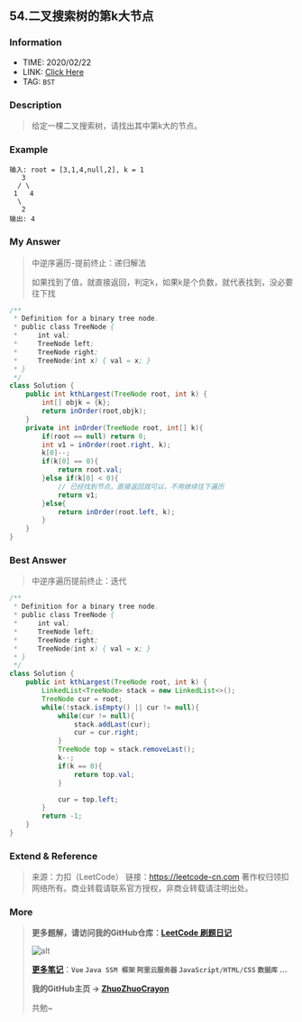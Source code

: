## 54.二叉搜索树的第k大节点

### Information

* TIME: 2020/02/22
* LINK: [Click Here](https://leetcode-cn.com/problems/er-cha-sou-suo-shu-de-di-kda-jie-dian-lcof/)
* TAG: `BST`

### Description

> 给定一棵二叉搜索树，请找出其中第k大的节点。

### Example

```text
输入: root = [3,1,4,null,2], k = 1
   3
  / \
 1   4
  \
   2
输出: 4
```

### My Answer

> 中逆序遍历-提前终止：递归解法
>
> 如果找到了值，就直接返回，判定k，如果k是个负数，就代表找到，没必要往下找

```java
/**
 * Definition for a binary tree node.
 * public class TreeNode {
 *     int val;
 *     TreeNode left;
 *     TreeNode right;
 *     TreeNode(int x) { val = x; }
 * }
 */
class Solution {
    public int kthLargest(TreeNode root, int k) {
        int[] objk = {k};
        return inOrder(root,objk);
    }
    private int inOrder(TreeNode root, int[] k){
        if(root == null) return 0;
        int v1 = inOrder(root.right, k);
        k[0]--;
        if(k[0] == 0){
            return root.val;
        }else if(k[0] < 0){
            // 已经找到节点，直接返回就可以，不用继续往下遍历
            return v1;
        }else{
            return inOrder(root.left, k);
        }
    }
}
```

### Best Answer

> 中逆序遍历提前终止：迭代

```java
/**
 * Definition for a binary tree node.
 * public class TreeNode {
 *     int val;
 *     TreeNode left;
 *     TreeNode right;
 *     TreeNode(int x) { val = x; }
 * }
 */
class Solution {
    public int kthLargest(TreeNode root, int k) {
        LinkedList<TreeNode> stack = new LinkedList<>();
        TreeNode cur = root;
        while(!stack.isEmpty() || cur != null){
            while(cur != null){
                stack.addLast(cur);
                cur = cur.right;
            }
            TreeNode top = stack.removeLast();
            k--;
            if(k == 0){
                return top.val;
            }

            cur = top.left;
        }
        return -1;
    }
}
```

### Extend & Reference

> 来源：力扣（LeetCode）
> 链接：https://leetcode-cn.com
> 著作权归领扣网络所有。商业转载请联系官方授权，非商业转载请注明出处。

### More

> **更多题解，请访问我的GitHub仓库：[LeetCode 刷题日记](https://github.com/ZhuoZhuoCrayon/my-Nodes/blob/master/Daily/README_2020.md)**
>
> ![alt](https://raw.githubusercontent.com/ZhuoZhuoCrayon/my-Nodes/master/Daily/img/mynode.png)
>
> [**更多笔记**](https://github.com/ZhuoZhuoCrayon/my-Nodes)：**`Vue` `Java SSM 框架` `阿里云服务器` `JavaScript/HTML/CSS`   `数据库` ...**
>
> **我的GitHub主页 -> [ZhuoZhuoCrayon](https://github.com/ZhuoZhuoCrayon)**
>
> 共勉~

